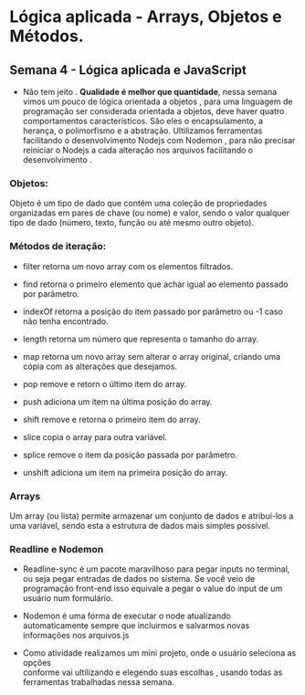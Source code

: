# Lógica aplicada - Arrays, Objetos e Métodos.

## Semana 4 - Lógica aplicada e JavaScript

* Não tem jeito . **Qualidade é melhor que quantidade**, nessa semana vimos um pouco de lógica orientada a objetos , para uma linguagem de programação ser considerada orientada a objetos, deve haver quatro comportamentos característicos. São eles o encapsulamento, a herança, o polimorfismo e a abstração. Ultilizamos  ferramentas  facilitando o desenvolvimento Nodejs com Nodemon ,  para não precisar reiniciar o Nodejs a cada alteração nos arquivos facilitando o desenvolvimento . 

###  Objetos:

  Objeto é um tipo de dado que contém uma coleção de propriedades organizadas em pares de chave (ou nome) e valor, sendo o valor qualquer tipo de dado (número, texto, função ou até mesmo outro objeto).

### Métodos de iteração:

* filter retorna um novo array com os elementos filtrados.

* find retorna o primeiro elemento que achar igual ao elemento passado por parâmetro.

* indexOf retorna a posição do item passado por parâmetro ou -1 caso não tenha encontrado.

* length retorna um número que representa o tamanho do array.

* map retorna um novo array sem alterar o array original, criando uma cópia com as alterações que desejamos.

* pop remove e retorn o último item do array.

* push adiciona um item na última posição do array.

* shift remove e retorna o primeiro item do array.

* slice copia o array para outra variável.

* splice remove o item da posição passada por parâmetro.

* unshift adiciona um item na primeira posição do array.


### Arrays

Um array (ou lista) permite armazenar um conjunto de dados e atribuí-los a uma variável, sendo esta a estrutura de dados mais simples possível.

### Readline e Nodemon

* Readline-sync é um pacote maravilhoso para pegar inputs no terminal, ou seja pegar entradas de dados no sistema. Se você veio de programação front-end isso equivale a pegar o value do input de um usuário num formulário.

* Nodemon é uma forma de executar o node atualizando automaticamente sempre que incluirmos e salvarmos novas informações nos arquivos.js

* Como atividade realizamos um mini projeto,  onde o usuário  seleciona as opções  
conforme vai ultilizando e elegendo suas escolhas , usando todas as ferramentas trabalhadas 
nessa semana.
